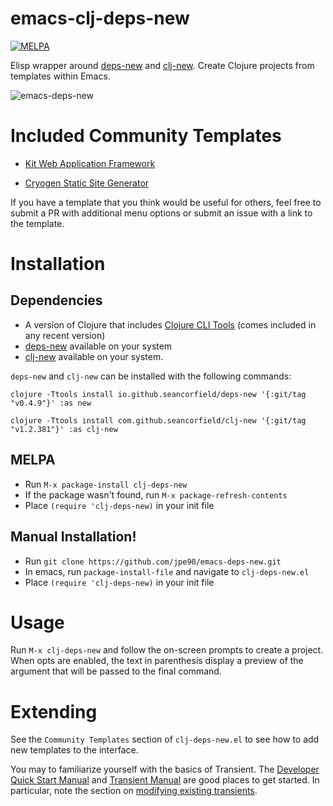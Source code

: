 # emacs-clj-deps-new

[![MELPA](https://melpa.org/packages/clj-deps-new-badge.svg)](https://melpa.org/#/clj-deps-new)

Elisp wrapper around [deps-new](https://github.com/seancorfield/deps-new) and [clj-new](https://github.com/seancorfield/clj-new). Create Clojure projects from templates within Emacs. 

![emacs-deps-new](https://user-images.githubusercontent.com/9307830/155034282-30af7d71-c3db-410d-ab7f-8d667f0c98fd.png)

# Included Community Templates

- [Kit Web Application Framework](https://kit-clj.github.io)

- [Cryogen Static Site Generator](http://cryogenweb.org)

If you have a template that you think would be useful for others, feel free to submit a PR with additional menu options or submit an issue with a link to the template.

# Installation

## Dependencies
- A version of Clojure that includes [Clojure CLI Tools](https://github.com/clojure/tools.deps.alpha) (comes included in any recent version)
- [deps-new](https://github.com/seancorfield/deps-new) available on your system
- [clj-new](https://github.com/seancorfield/clj-new) available on your system. 

`deps-new` and `clj-new` can be installed with the following commands:

`clojure -Ttools install io.github.seancorfield/deps-new '{:git/tag "v0.4.9"}' :as new`

`clojure -Ttools install com.github.seancorfield/clj-new '{:git/tag "v1.2.381"}' :as clj-new`

## MELPA 

- Run `M-x package-install clj-deps-new`
- If the package wasn't found, run `M-x package-refresh-contents`
- Place `(require 'clj-deps-new)` in your init file

## Manual Installation!


- Run `git clone https://github.com/jpe90/emacs-deps-new.git`
- In emacs, run `package-install-file` and navigate to `clj-deps-new.el`
- Place `(require 'clj-deps-new)` in your init file

# Usage

Run `M-x clj-deps-new` and follow the on-screen prompts to create a project. 
When opts are enabled, the text in parenthesis display a preview of the argument that will be passed to the final command.

# Extending

See the `Community Templates` section of `clj-deps-new.el` to see how to add new templates to the interface.

You may to familiarize yourself with the basics of Transient. The [Developer Quick Start Manual](https://github.com/magit/transient/wiki/Developer-Quick-Start-Guide) and [Transient Manual](https://magit.vc/manual/transient.html#Defining-New-Commands) are good places to get started. In particular, note the section on [modifying existing transients](https://magit.vc/manual/transient.html#Modifying-Existing-Transients). 

